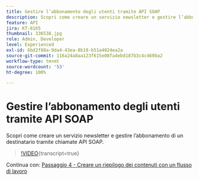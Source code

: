 ```yaml
---
title: Gestire l’abbonamento degli utenti tramite API SOAP
description: Scopri come creare un servizio newsletter e gestire l’abbonamento di un destinatario tramite chiamate API SOAP.
feature: API
jira: KT-8165
thumbnail: 336538.jpg
role: Admin, Developer
level: Experienced
exl-id: 6bd2f88a-9da4-43ea-8b18-b51a4024ea2a
source-git-commit: 116a24a8aa123f615e08fa4ebd187b3c4c460ba2
workflow-type: tm+mt
source-wordcount: '53'
ht-degree: 100%

---
```


# Gestire l’abbonamento degli utenti tramite API SOAP

Scopri come creare un servizio newsletter e gestire l’abbonamento di un destinatario tramite chiamate API SOAP.

>[!VIDEO](https://video.tv.adobe.com/v/336538?quality=12&learn=on){transcript=true}

Continua con: [Passaggio 4 - Creare un riepilogo dei contenuti con un flusso di lavoro](/help/tutorial-use-soap-apis/create-article-alert-delivery-overview.md)
